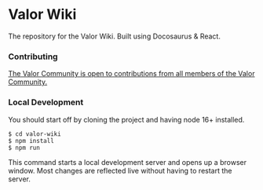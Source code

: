 # Valor Wiki

The repository for the Valor Wiki. Built using Docosaurus & React.

### Contributing

[The Valor Community is open to contributions from all members of the Valor Community.](https://wiki.valorserver.com/docs/valor_guides/contributing_to_the_wiki/)


### Local Development

You should start off by cloning the project and having node 16+ installed.

```
$ cd valor-wiki
$ npm install
$ npm run 
```

This command starts a local development server and opens up a browser window. Most changes are reflected live without having to restart the server.
